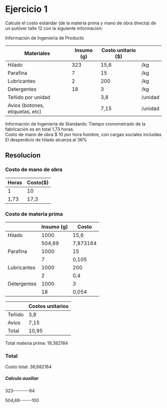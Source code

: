 # Ejercicio 1

Calcule el costo estándar (de la materia prima y mano de obra directa) de un pulóver talle 12 con la siguiente información:

Información de Ingeniería de Producto

| Materiales                      | Insumo (g) | Costo unitario ($) |         |
|---------------------------------|------------|--------------------|---------|
| Hilado                          |        323 |               15,6 | /kg     |
| Parafina                        |          7 |                 15 | /kg     |
| Lubricantes                     |          2 |                200 | /kg     |
| Detergentes                     |         18 |                  3 | /kg     |
| Teñido por unidad               |            |                3,8 | /unidad |
| Avios (botones, etiquetas, etc) |            |               7,15 | /unidad |

Información de Ingeniería de Standards: Tiempo cronometrado de la fabricación es en total 1,73 horas.	
Costo de mano de obra $ 10 por hora hombre, con cargas sociales incluidas
El desperdicio de hilado alcanza al 36%

## Resolucion

### Costo de mano de obra
| Horas | Costo($) |
|-------|----------|
|     1 |       10 |
|  1,73 |     17,3 |

### Costo de materia prima

|             | Insumo (g) | Costo    |
|-------------|------------|----------|
| Hilado      |       1000 |     15,6 |
|             |     504,69 | 7,873164 |
| Parafina    |       1000 |       15 |
|             |          7 |    0,105 |
| Lubricantes |       1000 |      200 |
|             |          2 |      0,4 |
| Detergentes |       1000 |        3 |
|             |         18 |    0,054 |

|        | Costos unitarios |
|--------|------------------|
| Teñido |              3,8 |
| Avios  |             7,15 |
| Total  |            10,95 |

Total materia prima:		19,382164

### Total

Costo total: 36,682164

##### Calculo auxiliar

323--------64

504,69------100
